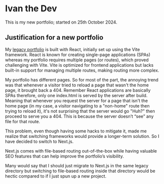# Ivan the Dev

This is my new portfolio; started on 25th October 2024.

## Justification for a new portfolio

My [legacy portfolio](https://github.com/chengivan2/ivan-portfolio) is built with React, initially set up using the Vite framework. React is known for creating single-page applications (SPAs) whereas my portfolio requires multiple pages (or routes), which proved challenging with Vite. Vite is optimized for frontend applications but lacks built-in support for managing multiple routes, making routing more complex.

My portfolio has different pages. So for most of the part, the annoying trend was that whenever a visitor tried to reload a page that wasn't the home page, it brought back a 404. Remember React applications are basically SPAs therefore, only one index.html is served by the server after build. Meaning that whenever you request the server for a page that isn't the home page (in my case, a visitor navigating to a "non-home" route then trying to reload it), it's not surprising that the server would go "Huh?" then proceed to serve you a 404. This is because the server doesn’t “see” any file for that route.

This problem, even though having some hacks to mitigate it, made me realize that switching frameworks would provide a longer-term solution. So I have decided to switch to Next.js.

Next.js comes with file-based routing out-of-the-box while having valuable SEO features that can help improve the portfolio’s visibility.

Many would say that I should just migrate to Next.js in the same legacy directory but switching to file-based routing inside that directory would be hectic compared to if I just spun up a new project.